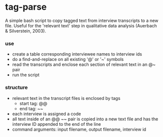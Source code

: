 # tag-parse
A simple bash script to copy tagged text from interview transcripts to a new file. Useful for the 'relevant text' step in qualitative data analysis (Auerbach & Silverstein, 2003).

### use
* create a table corresponding interviewee names to interview ids
* do a find-and-replace on all existing '@' or '~' symbols
* read the transcripts and enclose each section of relevant text in an @~ pair
* run the script

### structure
* relevant text in the transcript files is enclosed by tags
  * start tag: @@
  * end tag: ~~
* each interview is assigned a code
* all text inside of an @@ ~~ pair is copied into a new text file and has the interview ID appended to the end of the line
* command arguments: input filename, output filename, interview id